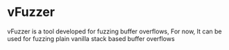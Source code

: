 # vFuzzer
vFuzzer is a tool developed for fuzzing buffer overflows, For now, It can be used for fuzzing plain vanilla stack based buffer overflows
